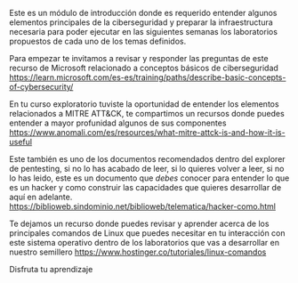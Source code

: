 Este es un módulo de introducción donde es requerido entender algunos elementos principales de la ciberseguridad y preparar la infraestructura necesaria para poder ejecutar en las siguientes semanas los laboratorios propuestos de cada uno de los temas definidos.

Para empezar te invitamos a revisar y responder las preguntas de este recurso de Microsoft relacionado a conceptos básicos de ciberseguridad
https://learn.microsoft.com/es-es/training/paths/describe-basic-concepts-of-cybersecurity/

En tu curso exploratorio tuviste la oportunidad de entender los elementos relacionados a MITRE ATT&CK, te compartimos un recursos donde puedes entender a mayor profunidad algunos de sus componentes
https://www.anomali.com/es/resources/what-mitre-attck-is-and-how-it-is-useful

Este también es uno de los documentos recomendados dentro del explorer de pentesting, si no lo has acabado de leer, si lo quieres volver a leer, si no lo has leido, este es un documento que *debes* conocer para entender lo que es un hacker y como construir las capacidades que quieres desarrollar de aquí en adelante.
https://biblioweb.sindominio.net/biblioweb/telematica/hacker-como.html

Te dejamos un recurso donde puedes revisar y aprender acerca de los principales comandos de Linux que puedes necesitar en tu interacción con este sistema operativo dentro de los laboratorios que vas a desarrollar en nuestro semillero https://www.hostinger.co/tutoriales/linux-comandos

Disfruta tu aprendizaje
